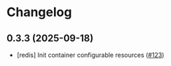 # Changelog

## 0.3.3 (2025-09-18)

* [redis] Init container configurable resources ([#123](https://github.com/CloudPirates-io/helm-charts/pull/123))
